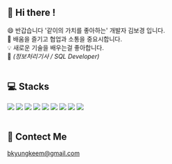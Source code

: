 ## 👋 Hi there !
😄 반갑습니다 '같이의 가치를 좋아하는' 개발자 김보경 입니다.</br>
🥨 배움을 즐기고 협업과 소통을 중요시합니다.</br>
💡 새로운 기술을 배우는걸 좋아합니다.</br>
📝 *(정보처리기사 / SQL Developer)*</br></br>

## 💻 Stacks
<div>
       <img src="https://img.shields.io/badge/java-007396?style=for-the-badge&logo=java&logoColor=white">
       <img src="https://img.shields.io/badge/html5-E34F26?style=for-the-badge&logo=html5&logoColor=white">
       <img src="https://img.shields.io/badge/css-1572B6?style=for-the-badge&logo=css3&logoColor=white">
       <img src="https://img.shields.io/badge/oracle-F80000?style=for-the-badge&logo=oracle&logoColor=white">
       <img src="https://img.shields.io/badge/mysql-4479A1?style=for-the-badge&logo=mysql&logoColor=white">
       <img src="https://img.shields.io/badge/spring-6DB33F?style=for-the-badge&logo=spring&logoColor=white">
       <img src="https://img.shields.io/badge/springboot-6DB33F?style=for-the-badge&logo=springboot&logoColor=white">
       <img src="https://img.shields.io/badge/gradle-02303A?style=for-the-badge&logo=gradle&logoColor=white">
       <img src="https://img.shields.io/badge/github-181717?style=for-the-badge&logo=github&logoColor=white">
</div></br>

## 💌 Contect Me 
bkyungkeem@gmail.com

<!--
**kimbokyung1220/kimbokyung1220** is a ✨ _special_ ✨ repository because its `README.md` (this file) appears on your GitHub profile.

Here are some ideas to get you started:

- 🔭 I’m currently working on ...
- 🌱 I’m currently learning ...
- 👯 I’m looking to collaborate on ...
- 🤔 I’m looking for help with ...
- 💬 Ask me about ...
- 📫 How to reach me: ...
-  Pronouns: ...
- ⚡ Fun fact: ...
-->
